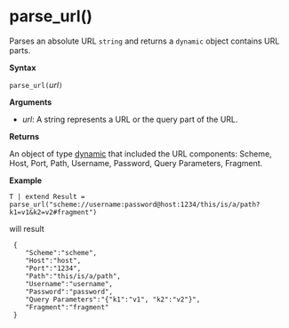 # parse_url()

Parses an absolute URL `string` and returns a `dynamic` object contains URL parts.


**Syntax**

`parse_url(`*url*`)`

**Arguments**

* *url*: A string represents a URL or the query part of the URL.

**Returns**

An object of type [dynamic](./scalar-data-types/dynamic.md) that included the URL components: Scheme, Host, Port, Path, Username, Password, Query Parameters, Fragment.

**Example**

<!-- csl -->
```
T | extend Result = parse_url("scheme://username:password@host:1234/this/is/a/path?k1=v1&k2=v2#fragment")
```

will result

```
 {
 	"Scheme":"scheme",
 	"Host":"host",
 	"Port":"1234",
 	"Path":"this/is/a/path",
 	"Username":"username",
 	"Password":"password",
 	"Query Parameters":"{"k1":"v1", "k2":"v2"}",
 	"Fragment":"fragment"
 }
```